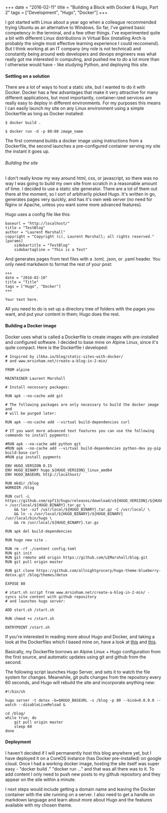 +++
date = "2016-02-11"
title = "Building a Block with Docker & Hugo, Part 2"
tags = ["Development", "Hugo", "Docker"]
+++

I got started with Linux about a year ago when a colleague recommended trying Ubuntu as an alternative to Windows. So far, I've gained basic competency in the terminal, and a few other things. I've experimented quite a bit with different Linux distributions in Virtual Box (installing Arch is probably the single most effective learning experience I could reccomend). But I think working at an IT company (my role is not technical) and constantly being around web developers and devops engineers was what really got me interested in computing, and pushed me to do a lot more than I otherwise would have - like studying Python, and deploying this site.


#### Settling on a solution

There are a lot of ways to host a static site, but I wanted to do it with Docker. Docker has a few advantages that make it very attractive for many different applications, but most importantly, container-ized services are really easy to deploy in different environments. For my purposes this means I can easily launch my site on any Linux environment using a simple Dockerfile as long as Docker installed:

```
$ docker build .

$ docker run -d -p 80:80 image_name
```

The first command builds a docker image using instructions from a Dockerfile, the second launches a pre-configured container serving my site the instant it goes up.

###### Building the site

I don't really know my way around html, css, or javascript, so there was no way I was going to build my own site from scratch in a reasonable amount of time. I decided to use a static site generator. There are a lot of them out there at the moment, so I sort of arbitrarily picked Hugo. It's written in go, generates pages very quickly, and has it's own web server (no need for Nginx or Apache, unless you want some more advanced features). 

Hugo uses a config file like this:

```
baseurl = "http://localhost/"
title = "TestBlog"
author = "Laurent Marshall"
copyright = "Copyright (c), Laurent Marshall; all rights reserved."
[params]
	sidebartitle = "TestBlog"
	sidebartagline = "This is a Test"
```

And generates pages from text files with a .toml, .json, or .yaml header. You only need markdwon to format the rest of your post:

```
+++
date = "2016-02-10"
title = "Title"
tags = ["Hugo", "Docker"]
+++

Your text here.
```

All you need to do is set up a directory tree of folders with the pages you want, and put your content in them; Hugo does the rest. 

#### Building a Docker image

Docker uses what is called a Dockerfile to create images with pre-installed and configured software. I decided to base mine on Alpine Linux, since it's quite compact. Here is the Dockerfile I developed:

```
# Inspired by ilkka.io/blog/static-sites-with-docker/ 
# and www.mrsinham.net/create-a-blog-in-2-min/

FROM alpine

MAINTAINER Laurent Marshall

# Install necessary packages:

RUN apk --no-cache add git

# The following packages are only necessary to build the docker image and 
# will be purged later:

RUN apk --no-cache add --virtual build-dependencies curl

# If you want more advanced text features you can use the following commands to install pygments:

#RUN apk --no-cache add python git
#RUN apk --no-cache add --virtual build-dependencies python-dev py-pip build-base curl
#RUN pip install pygments

ENV HUGO_VERSION 0.15
ENV HUGO_BINARY hugo_${HUGO_VERSION}_linux_amd64
ENV HUGO_BASEURL http://localhost/

RUN mkdir /blog
WORKDIR /blog

RUN curl -L https://github.com/spf13/hugo/releases/download/v${HUGO_VERSION}/${HUGO_BINARY}.tar.gz > /usr/local/${HUGO_BINARY}.tar.gz \
	&& tar -xzf /usr/local/${HUGO_BINARY}.tar.gz -C /usr/local/ \
	&& ln -s /usr/local/${HUGO_BINARY}/${HUGO_BINARY} /usr/local/bin/hugo \
	&& rm /usr/local/${HUGO_BINARY}.tar.gz

RUN apk del build-dependencies

RUN hugo new site .

RUN rm -rf ./content config.toml
RUN git init
RUN git remote add origin https://github.com/LEMarshall/blog.git
RUN git pull origin master

RUN git clone https://github.com/allnightgrocery/hugo-theme-blueberry-detox.git /blog/themes/detox

EXPOSE 80

# start.sh script from www.mrsinham.net/create-a-blog-in-2-min/ - syncs site content with github repository
# and launches hugo server:

ADD start.sh /start.sh

RUN chmod +x /start.sh

ENTRYPOINT /start.sh
```

If you're interested in reading more about Hugo and Docker, and taking a look at the Dockerfiles which I based mine on, have a look at [this](ilkka.io/blog/static-sites-with-docker/) and [this](www.mrsinham.net/create-a-blog-in-2-min/).

Basically, my Dockerfile borrows an Alpine Linux + Hugo configuration from the first source, and automatic updates using git and github from the second.

The following script launches Hugo Server, and sets it to watch the file system for changes. Meanwhile, git pulls changes from the repository every 60 seconds, and Hugo will rebuild the site and incorporate anything new:

```
#!/bin/sh

hugo server -t detox -b=$HUGO_BASEURL -s /blog -p 80 --bind=0.0.0.0 --watch --disableLiveReload &

cd /blog/
while true; do
    git pull origin master
    sleep 60
done
```

#### Deployment

I haven't decided if I will permanently host this blog anywhere yet, but I have deployed it on a CoreOS instance (has Docker pre-installed) on google cloud. Once I had a working docker image, hosting the site itself was super easy - "docker build ." "docker run ..." and that was all there was to it. To add content I only need to push new posts to my github repository and they appear on the site within a minute.

I next steps would include getting a domain name and leaving the Docker container with the site running on a server. I also need to get a handle on markdown language and learn about more about Hugo and the features available with my chosen theme. 
